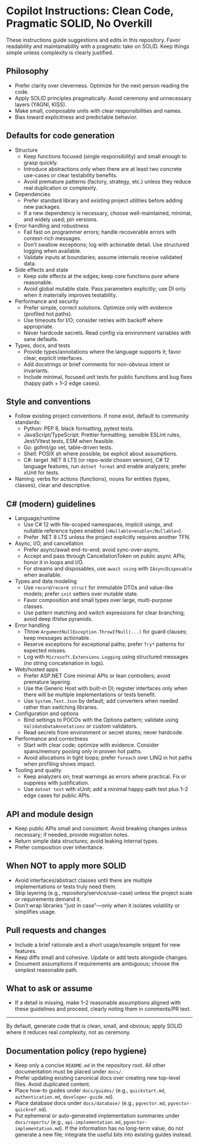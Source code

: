 # Copilot Instructions: Clean Code, Pragmatic SOLID, No Overkill

These instructions guide suggestions and edits in this repository. Favor readability and maintainability with a pragmatic take on SOLID. Keep things simple unless complexity is clearly justified.

## Philosophy
- Prefer clarity over cleverness. Optimize for the next person reading the code.
- Apply SOLID principles pragmatically. Avoid ceremony and unnecessary layers (YAGNI, KISS).
- Make small, composable units with clear responsibilities and names.
- Bias toward explicitness and predictable behavior.

## Defaults for code generation
- Structure
  - Keep functions focused (single responsibility) and small enough to grasp quickly.
  - Introduce abstractions only when there are at least two concrete use-cases or clear testability benefits.
  - Avoid premature patterns (factory, strategy, etc.) unless they reduce real duplication or complexity.
- Dependencies
  - Prefer standard library and existing project utilities before adding new packages.
  - If a new dependency is necessary, choose well-maintained, minimal, and widely used; pin versions.
- Error handling and robustness
  - Fail fast on programmer errors; handle recoverable errors with context-rich messages.
  - Don’t swallow exceptions; log with actionable detail. Use structured logging when available.
  - Validate inputs at boundaries; assume internals receive validated data.
- Side effects and state
  - Keep side effects at the edges; keep core functions pure where reasonable.
  - Avoid global mutable state. Pass parameters explicitly; use DI only when it materially improves testability.
- Performance and security
  - Prefer simple, correct solutions. Optimize only with evidence (profiled hot paths).
  - Use timeouts for I/O; consider retries with backoff where appropriate.
  - Never hardcode secrets. Read config via environment variables with sane defaults.
- Types, docs, and tests
  - Provide types/annotations where the language supports it; favor clear, explicit interfaces.
  - Add docstrings or brief comments for non-obvious intent or invariants.
  - Include minimal, focused unit tests for public functions and bug fixes (happy path + 1–2 edge cases).

## Style and conventions
- Follow existing project conventions. If none exist, default to community standards:
  - Python: PEP 8, black formatting, pytest tests.
  - JavaScript/TypeScript: Prettier formatting, sensible ESLint rules, Jest/Vitest tests, ESM when feasible.
  - Go: gofmt/go vet, table-driven tests.
  - Shell: POSIX sh where possible; be explicit about assumptions.
  - C#: target .NET 8 LTS (or repo-wide chosen version), C# 12 language features, run `dotnet format` and enable analyzers; prefer xUnit for tests.
- Naming: verbs for actions (functions), nouns for entities (types, classes), clear and descriptive.

## C# (modern) guidelines
- Language/runtime
  - Use C# 12 with file-scoped namespaces, implicit usings, and nullable reference types enabled (`<Nullable>enable</Nullable>`).
  - Prefer .NET 8 LTS unless the project explicitly requires another TFN.
- Async, I/O, and cancellation
  - Prefer async/await end-to-end; avoid sync-over-async.
  - Accept and pass through CancellationToken on public async APIs; honor it in loops and I/O.
  - For streams and disposables, use `await using` with `IAsyncDisposable` when available.
- Types and data modeling
  - Use `record`/`record struct` for immutable DTOs and value-like models; prefer `init` setters over mutable state.
  - Favor composition and small types over large, multi-purpose classes.
  - Use pattern matching and switch expressions for clear branching; avoid deep if/else pyramids.
- Error handling
  - Throw `ArgumentNullException.ThrowIfNull(...)` for guard clauses; keep messages actionable.
  - Reserve exceptions for exceptional paths; prefer `Try*` patterns for expected misses.
  - Log with `Microsoft.Extensions.Logging` using structured messages (no string concatenation in logs).
- Web/hosted apps
  - Prefer ASP.NET Core minimal APIs or lean controllers; avoid premature layering.
  - Use the Generic Host with built-in DI; register interfaces only when there will be multiple implementations or tests benefit.
  - Use `System.Text.Json` by default; add converters when needed rather than switching libraries.
- Configuration and options
  - Bind settings to POCOs with the Options pattern; validate using `ValidateDataAnnotations` or custom validators.
  - Read secrets from environment or secret stores; never hardcode.
- Performance and correctness
  - Start with clear code; optimize with evidence. Consider spans/memory pooling only in proven hot paths.
  - Avoid allocations in tight loops; prefer `foreach` over LINQ in hot paths when profiling shows impact.
- Tooling and quality
  - Keep analyzers on; treat warnings as errors where practical. Fix or suppress with justification.
  - Use `dotnet test` with xUnit; add a minimal happy-path test plus 1–2 edge cases for public APIs.

## API and module design
- Keep public APIs small and consistent. Avoid breaking changes unless necessary; if needed, provide migration notes.
- Return simple data structures; avoid leaking internal types.
- Prefer composition over inheritance.

## When NOT to apply more SOLID
- Avoid interfaces/abstract classes until there are multiple implementations or tests truly need them.
- Skip layering (e.g., repository/service/use-case) unless the project scale or requirements demand it.
- Don’t wrap libraries "just in case"—only when it isolates volatility or simplifies usage.

## Pull requests and changes
- Include a brief rationale and a short usage/example snippet for new features.
- Keep diffs small and cohesive. Update or add tests alongside changes.
- Document assumptions if requirements are ambiguous; choose the simplest reasonable path.

## What to ask or assume
- If a detail is missing, make 1–2 reasonable assumptions aligned with these guidelines and proceed, clearly noting them in comments/PR text.

---
By default, generate code that is clean, small, and obvious; apply SOLID where it reduces real complexity, not as ceremony.

## Documentation policy (repo hygiene)
- Keep only a concise `README.md` in the repository root. All other documentation must be placed under `docs/`.
- Prefer updating existing canonical docs over creating new top-level files. Avoid duplicated content.
- Place how-to guides under `docs/guides/` (e.g., `quickstart.md`, `authentication.md`, `developer-guide.md`).
- Place database docs under `docs/database/` (e.g., `pgvector.md`, `pgvector-quickref.md`).
- Put ephemeral or auto-generated implementation summaries under `docs/reports/` (e.g., `api-implementation.md`, `pgvector-implementation.md`). If the information has no long-term value, do not generate a new file; integrate the useful bits into existing guides instead.